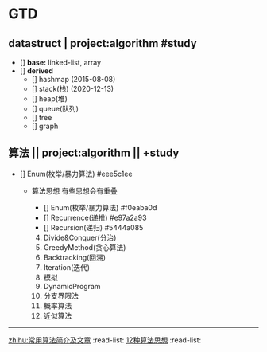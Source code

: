 # GTD
## datastruct | project:algorithm #study
* [] **base:** linked-list, array
* [] **derived**
    * [] hashmap (2015-08-08)
    * [] stack(栈) (2020-12-13)
    * [] heap(堆)
    * [] queue(队列)
    * [] tree
    * [] graph

## 算法 || project:algorithm || +study
* [] Enum(枚举/暴力算法)  #eee5c1ee
  * 算法思想
    有些思想会有重叠

    * [] Enum(枚举/暴力算法)  #f0eaba0d
    * [] Recurrence(递推)  #e97a2a93
    * [] Recursion(递归)  #5444a085
    4. Divide&Conquer(分治)
    5. GreedyMethod(贪心算法)
    6. Backtracking(回溯)
    7. Iteration(迭代)
    8. 模拟
    9. DynamicProgram
    10. 分支界限法
    11. 概率算法
    12. 近似算法

----
[zhihu:常用算法简介及文章](https://www.zhihu.com/search?type=content&q=%E7%AE%97%E6%B3%95%E6%80%9D%E6%83%B3) :read-list:
[12种算法思想](https://www.w3xue.com/exp/article/201812/14238.html) :read-list:
